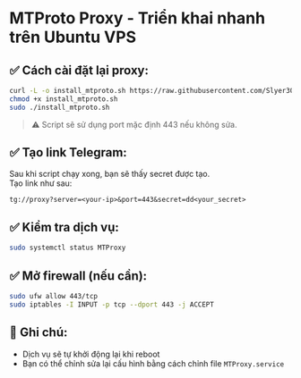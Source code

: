 
# MTProto Proxy - Triển khai nhanh trên Ubuntu VPS

## ✅ Cách cài đặt lại proxy:

```bash
curl -L -o install_mtproto.sh https://raw.githubusercontent.com/Slyer307/mtproto-telegram-aws/main/MTProtoProxyOfficialInstall.sh
chmod +x install_mtproto.sh
sudo ./install_mtproto.sh
```

> ⚠️ Script sẽ sử dụng port mặc định 443 nếu không sửa.

## ✅ Tạo link Telegram:

Sau khi script chạy xong, bạn sẽ thấy secret được tạo.  
Tạo link như sau:

```
tg://proxy?server=<your-ip>&port=443&secret=dd<your_secret>
```

## ✅ Kiểm tra dịch vụ:

```bash
sudo systemctl status MTProxy
```

## ✅ Mở firewall (nếu cần):

```bash
sudo ufw allow 443/tcp
sudo iptables -I INPUT -p tcp --dport 443 -j ACCEPT
```

## 📌 Ghi chú:
- Dịch vụ sẽ tự khởi động lại khi reboot
- Bạn có thể chỉnh sửa lại cấu hình bằng cách chỉnh file `MTProxy.service`
